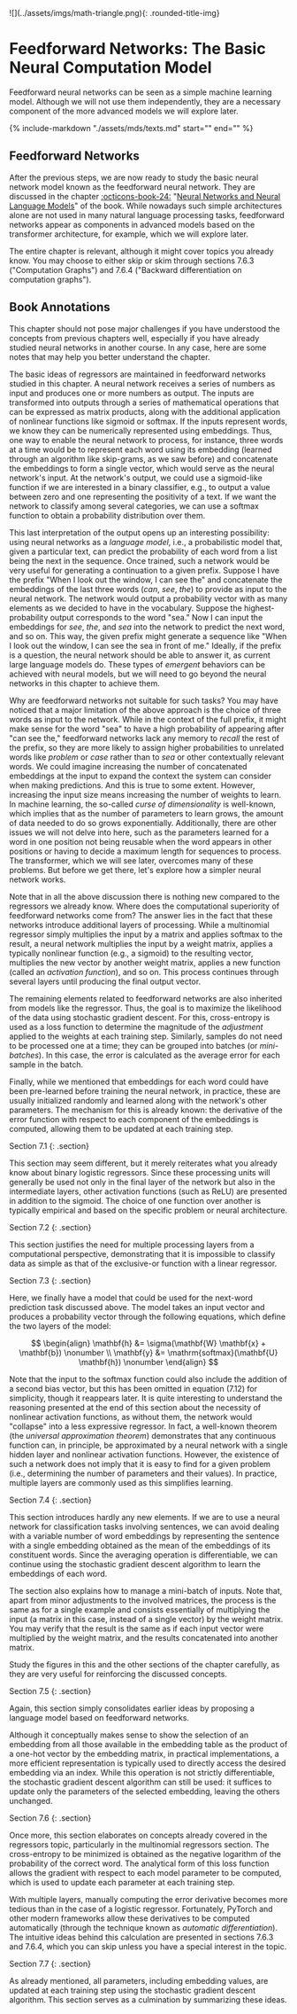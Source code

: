 
<div class="content-2columns" markdown>
![](../assets/imgs/math-triangle.png){: .rounded-title-img}

# Feedforward Networks: The Basic Neural Computation Model
</div>

Feedforward neural networks can be seen as a simple machine learning model. Although we will not use them independently, they are a necessary component of the more advanced models we will explore later.

{%
   include-markdown "./assets/mds/texts.md"
   start="<!--nota-inicial-start-->"
   end="<!--nota-inicial-end-->"
%}

## Feedforward Networks

After the previous steps, we are now ready to study the basic neural network model known as the feedforward neural network. They are discussed in the chapter [:octicons-book-24:][neural] "[Neural Networks and Neural Language Models][neural]" of the book. While nowadays such simple architectures alone are not used in many natural language processing tasks, feedforward networks appear as components in advanced models based on the transformer architecture, for example, which we will explore later.

The entire chapter is relevant, although it might cover topics you already know. You may choose to either skip or skim through sections 7.6.3 ("Computation Graphs") and 7.6.4 ("Backward differentiation on computation graphs").

[neural]: https://web.archive.org/web/20221218211150/https://web.stanford.edu/~jurafsky/slp3/7.pdf


## Book Annotations

This chapter should not pose major challenges if you have understood the concepts from previous chapters well, especially if you have already studied neural networks in another course. In any case, here are some notes that may help you better understand the chapter.

The basic ideas of regressors are maintained in feedforward networks studied in this chapter. A neural network receives a series of numbers as input and produces one or more numbers as output. The inputs are transformed into outputs through a series of mathematical operations that can be expressed as matrix products, along with the additional application of nonlinear functions like sigmoid or softmax. If the inputs represent words, we know they can be numerically represented using embeddings. Thus, one way to enable the neural network to process, for instance, three words at a time would be to represent each word using its embedding (learned through an algorithm like skip-grams, as we saw before) and concatenate the embeddings to form a single vector, which would serve as the neural network's input. At the network's output, we could use a sigmoid-like function if we are interested in a binary classifier, e.g., to output a value between zero and one representing the positivity of a text. If we want the network to classify among several categories, we can use a softmax function to obtain a probability distribution over them.

This last interpretation of the output opens up an interesting possibility: using neural networks as a *language model*, i.e., a probabilistic model that, given a particular text, can predict the probability of each word from a list being the next in the sequence. Once trained, such a network would be very useful for generating a continuation to a given prefix. Suppose I have the prefix "When I look out the window, I can see the" and concatenate the embeddings of the last three words (*can*, *see*, *the*) to provide as input to the neural network. The network would output a probability vector with as many elements as we decided to have in the vocabulary. Suppose the highest-probability output corresponds to the word "sea." Now I can input the embeddings for *see*, *the*, and *sea* into the network to predict the next word, and so on. This way, the given prefix might generate a sequence like "When I look out the window, I can see the sea in front of me." Ideally, if the prefix is a question, the neural network should be able to answer it, as current large language models do. These types of *emergent* behaviors can be achieved with neural models, but we will need to go beyond the neural networks in this chapter to achieve them.

Why are feedforward networks not suitable for such tasks? You may have noticed that a major limitation of the above approach is the choice of three words as input to the network. While in the context of the full prefix, it might make sense for the word "sea" to have a high probability of appearing after "can see the," feedforward networks lack any memory to *recall* the rest of the prefix, so they are more likely to assign higher probabilities to unrelated words like *problem* or *case* rather than to *sea* or other contextually relevant words. We could imagine increasing the number of concatenated embeddings at the input to expand the context the system can consider when making predictions. And this is true to some extent. However, increasing the input size means increasing the number of weights to learn. In machine learning, the so-called *curse of dimensionality* is well-known, which implies that as the number of parameters to learn grows, the amount of data needed to do so grows exponentially. Additionally, there are other issues we will not delve into here, such as the parameters learned for a word in one position not being reusable when the word appears in other positions or having to decide a maximum length for sequences to process. The transformer, which we will see later, overcomes many of these problems. But before we get there, let's explore how a simpler neural network works.

Note that in all the above discussion there is nothing new compared to the regressors we already know. Where does the computational superiority of feedforward networks come from? The answer lies in the fact that these networks introduce additional layers of processing. While a multinomial regressor simply multiplies the input by a matrix and applies softmax to the result, a neural network multiplies the input by a weight matrix, applies a typically nonlinear function (e.g., a sigmoid) to the resulting vector, multiplies the new vector by another weight matrix, applies a new function (called an *activation function*), and so on. This process continues through several layers until producing the final output vector.

The remaining elements related to feedforward networks are also inherited from models like the regressor. Thus, the goal is to maximize the likelihood of the data using stochastic gradient descent. For this, cross-entropy is used as a loss function to determine the magnitude of the *adjustment* applied to the weights at each training step. Similarly, samples do not need to be processed one at a time; they can be grouped into batches (or *mini-batches*). In this case, the error is calculated as the average error for each sample in the batch.

Finally, while we mentioned that embeddings for each word could have been pre-learned before training the neural network, in practice, these are usually initialized randomly and learned along with the network's other parameters. The mechanism for this is already known: the derivative of the error function with respect to each component of the embeddings is computed, allowing them to be updated at each training step.

Section 7.1
{: .section}

This section may seem different, but it merely reiterates what you already know about binary logistic regressors. Since these processing units will generally be used not only in the final layer of the network but also in the intermediate layers, other activation functions (such as ReLU) are presented in addition to the sigmoid. The choice of one function over another is typically empirical and based on the specific problem or neural architecture.

Section 7.2
{: .section}

This section justifies the need for multiple processing layers from a computational perspective, demonstrating that it is impossible to classify data as simple as that of the exclusive-or function with a linear regressor.

Section 7.3
{: .section}

Here, we finally have a model that could be used for the next-word prediction task discussed above. The model takes an input vector and produces a probability vector through the following equations, which define the two layers of the model:

$$
  \begin{align} 
  \mathbf{h} &= \sigma(\mathbf{W} \mathbf{x} + \mathbf{b}) \nonumber \\ 
  \mathbf{y} &= \mathrm{softmax}(\mathbf{U} \mathbf{h}) \nonumber
  \end{align}
$$

Note that the input to the softmax function could also include the addition of a second bias vector, but this has been omitted in equation (7.12) for simplicity, though it reappears later. It is quite interesting to understand the reasoning presented at the end of this section about the necessity of nonlinear activation functions, as without them, the network would "collapse" into a less expressive regressor. In fact, a well-known theorem (the *universal approximation theorem*) demonstrates that any continuous function can, in principle, be approximated by a neural network with a single hidden layer and nonlinear activation functions. However, the existence of such a network does not imply that it is easy to find for a given problem (i.e., determining the number of parameters and their values). In practice, multiple layers are commonly used as this simplifies learning.

Section 7.4
{: .section}

This section introduces hardly any new elements. If we are to use a neural network for classification tasks involving sentences, we can avoid dealing with a variable number of word embeddings by representing the sentence with a single embedding obtained as the mean of the embeddings of its constituent words. Since the averaging operation is differentiable, we can continue using the stochastic gradient descent algorithm to learn the embeddings of each word.

The section also explains how to manage a mini-batch of inputs. Note that, apart from minor adjustments to the involved matrices, the process is the same as for a single example and consists essentially of multiplying the input (a matrix in this case, instead of a single vector) by the weight matrix. You may verify that the result is the same as if each input vector were multiplied by the weight matrix, and the results concatenated into another matrix.

Study the figures in this and the other sections of the chapter carefully, as they are very useful for reinforcing the discussed concepts.

Section 7.5
{: .section}

Again, this section simply consolidates earlier ideas by proposing a language model based on feedforward networks.

Although it conceptually makes sense to show the selection of an embedding from all those available in the embedding table as the product of a one-hot vector by the embedding matrix, in practical implementations, a more efficient representation is typically used to directly access the desired embedding via an index. While this operation is not strictly differentiable, the stochastic gradient descent algorithm can still be used: it suffices to update only the parameters of the selected embedding, leaving the others unchanged.

Section 7.6
{: .section}

Once more, this section elaborates on concepts already covered in the regressors topic, particularly in the multinomial regressors section. The cross-entropy to be minimized is obtained as the negative logarithm of the probability of the correct word. The analytical form of this loss function allows the gradient with respect to each model parameter to be computed, which is used to update each parameter at each training step.

With multiple layers, manually computing the error derivative becomes more tedious than in the case of a logistic regressor. Fortunately, PyTorch and other modern frameworks allow these derivatives to be computed automatically (through the technique known as *automatic differentiation*). The intuitive ideas behind this calculation are presented in sections 7.6.3 and 7.6.4, which you can skip unless you have a special interest in the topic.

Section 7.7
{: .section}

As already mentioned, all parameters, including embedding values, are updated at each training step using the stochastic gradient descent algorithm. This section serves as a culmination by summarizing these ideas.
